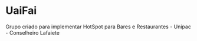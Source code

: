 # UaiFai
Grupo criado para implementar HotSpot para Bares e Restaurantes - Unipac - Conselheiro Lafaiete
 
